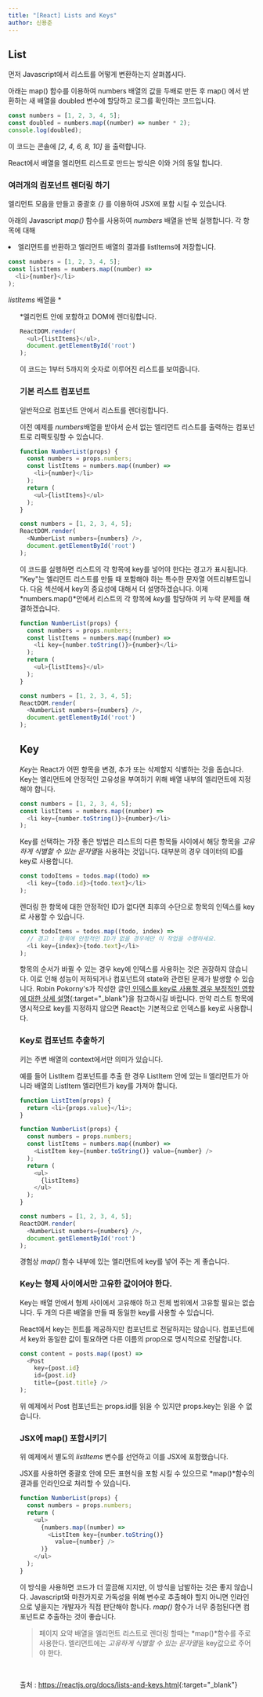 ```yaml
---
title: "[React] Lists and Keys"
author: 신용준
---
```


## List

먼저 Javascript에서 리스트를 어떻게 변환하는지 살펴봅시다.

아래는 map() 함수를 이용하여 numbers 배열의 값을 두배로 만든 후 map() 에서 반환하는 새 배열을 doubled 변수에 할당하고 로그를 확인하는 코드입니다.

```js
const numbers = [1, 2, 3, 4, 5];
const doubled = numbers.map((number) => number * 2);
console.log(doubled);
```

이 코드는 콘솔에 *[2, 4, 6, 8, 10]* 을 출력합니다.

React에서 배열을 엘리먼트 리스트로 만드는 방식은 이와 거의 동일 합니다.

### 여러개의 컴포넌트 렌더링 하기

엘리먼트 모음을 만들고 중괄호 *{}* 를 이용하여 JSX에 포함 시킬 수 있습니다.

아래의 Javascript *map()* 함수를 사용하여 *numbers* 배열을 반복 실행합니다. 각 항목에 대해 *<li>* 엘리먼트를 반환하고 엘리먼트 배열의 결과를 listItems에 저장합니다.

```js
const numbers = [1, 2, 3, 4, 5];
const listItems = numbers.map((number) => 
  <li>{number}</li>
);
```

*listItems* 배열을 *<ul>*엘리먼트 안에 포함하고 DOM에 렌더링합니다.

```js
ReactDOM.render(
  <ul>{listItems}</ul>,
  document.getElementById('root')
);
```

이 코드는 1부터 5까지의 숫자로 이루어진 리스트를 보여줍니다.

### 기본 리스트 컴포넌트

일반적으로 컴포넌트 안에서 리스트를 렌더링합니다.

이전 예제를 *numbers*배열을 받아서 순서 없는 엘리먼트 리스트를 출력하는 컴포넌트로 리팩토링할 수 있습니다.

```js
function NumberList(props) {
  const numbers = props.numbers;
  const listItems = numbers.map((number) => 
    <li>{number}</li>
  );
  return (
    <ul>{listItems}</ul>
  );
}

const numbers = [1, 2, 3, 4, 5];
ReactDOM.render(
  <NumberList numbers={numbers} />,
  document.getElementById('root')
);
```

이 코드를 실행하면 리스트의 각 항목에 key를 넣어야 한다는 경고가 표시됩니다. "Key"는 엘리먼트 리스트를 만들 때 포함해야 하는 특수한 문자열 어트리뷰트입니다. 다음 섹션에서 key의 중요성에 대해서 더 설명하겠습니다. 이제 *numbers.map()*안에서 리스트의 각 항목에 *key*를 할당하여 키 누락 문제를 해결하겠습니다.

```js
function NumberList(props) {
  const numbers = props.numbers;
  const listItems = numbers.map((number) => 
    <li key={number.toString()}>{number}</li>
  );
  return (
    <ul>{listItems}</ul>
  );
}

const numbers = [1, 2, 3, 4, 5];
ReactDOM.render(
  <NumberList numbers={numbers} />,
  document.getElementById('root')
);
```

## Key

*Key*는 React가 어떤 항목을 변경, 추가 또는 삭제할지 식별하는 것을 돕습니다. Key는 엘리먼트에 안정적인 고유성을 부여하기 위해 배열 내부의 엘리먼트에 지정해야 합니다.

```js
const numbers = [1, 2, 3, 4, 5];
const listItems = numbers.map((number) => 
  <li key={number.toString()}>{number}</li>
);
```

Key를 선택하는 가장 좋은 방법은 리스트의 다른 항목들 사이에서 해당 항목을 *고유하게 식별할 수 있는 문자열*을 사용하는 것입니다. 대부분의 경우 데이터의 ID를 key로 사용합니다.

```js
const todoItems = todos.map((todo) =>
  <li key={todo.id}>{todo.text}</li>
);
```

렌더링 한 항목에 대한 안정적인 ID가 없다면 최후의 수단으로 항목의 인덱스를 key로 사용할 수 있습니다.

```js
const todoItems = todos.map((todo, index) =>
  // 경고 : 항목에 안정적인 ID가 없을 경우에만 이 작업을 수행하세요.
  <li key={index}>{todo.text}</li>
);
```

항목의 순서가 바뀔 수 있는 경우 key에 인덱스를 사용하는 것은 권장하지 않습니다. 이로 인해 성능이 저하되거나 컴포넌트의 state와 관련된 문제가 발생할 수 있습니다. Robin Pokorny's가 작성한 글인[ 인덱스를 key로 사용할 경우 부정적인 영향에 대한 상세 설명](https://robinpokorny.medium.com/index-as-a-key-is-an-anti-pattern-e0349aece318){:target="_blank"}을 참고하시길 바랍니다. 만약 리스트 항목에 명시적으로 key를 지정하지 않으면 React는 기본적으로 인덱스를 key로 사용합니다.

### Key로 컴포넌트 추출하기

키는 주변 배열의 context에서만 의미가 있습니다.

예를 들어 ListItem 컴포넌트를 추출 한 경우 ListItem 안에 있는 li 엘리먼트가 아니라 배열의 ListItem 엘리먼트가 key를 가져야 합니다.

```js
function ListItem(props) {
  return <li>{props.value}</li>;
}

function NumberList(props) {
  const numbers = props.numbers;
  const listItems = numbers.map((number) =>
    <ListItem key={number.toString()} value={number} />
  );
  return (
    <ul>
      {listItems}
    </ul>
  );
}

const numbers = [1, 2, 3, 4, 5];
ReactDOM.render(
  <NumberList numbers={numbers} />,
  document.getElementById('root')
);
```

경험상 *map()* 함수 내부에 있는 엘리먼트에 key를 넣어 주는 게 좋습니다.

### Key는 형제 사이에서만 고유한 값이어야 한다.

Key는 배열 안에서 형제 사이에서 고유해야 하고 전체 범위에서 고유할 필요는 없습니다.
두 개의 다른 배열을 만들 때 동일한 key를 사용할 수 있습니다.

React에서 key는 힌트를 제공하지만 컴포넌트로 전달하지는 않습니다. 컴포넌트에서 key와 동일한 값이 필요하면 다른 이름의 prop으로 명시적으로 전달합니다.

```js
const content = posts.map((post) =>
  <Post
    key={post.id}
    id={post.id}
    title={post.title} />
);
```

위 예제에서 Post 컴포넌트는 props.id를 읽을 수 있지만 props.key는 읽을 수 없습니다.

### JSX에 map() 포함시키기

위 예제에서 별도의 *listItems* 변수를 선언하고 이를 JSX에 포함했습니다.

JSX를 사용하면 중괄호 안에 모든 표현식을 포함 시킬 수 있으므로 *map()*함수의 결과를 인라인으로 처리할 수 있습니다.

```js
function NumberList(props) {
  const numbers = props.numbers;
  return (
    <ul>
      {numbers.map((number) =>
        <ListItem key={number.toString()}
          value={number} />
      )}
    </ul>
  );
}
```

이 방식을 사용하면 코드가 더 깔끔해 지지만, 이 방식을 남발하는 것은 좋지 않습니다. Javascript와 마찬가지로 가독성을 위해 변수로 추출해야 할지 아니면 인라인으로 넣을지는 개발자가 직접 판단해야 합니다. *map()* 함수가 너무 중첩된다면 컴포넌트로 추출하는 것이 좋습니다.

>페이지 요약
배열을 엘리먼트 리스트로 렌더링 할때는 *map()*함수를 주로 사용한다.
엘리먼트에는 *고유하게 식별할 수 있는 문자열*을 key값으로 주어야 한다.

<br>

출처 : <https://reactjs.org/docs/lists-and-keys.html>{:target="_blank"}